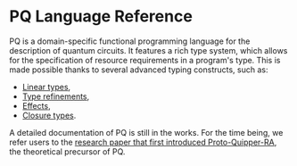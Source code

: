 # PQ Language Reference

PQ is a domain-specific functional programming language for the description of quantum circuits. It features a rich type system, which allows for the specification of resource requirements in a program's type. This is made possible thanks to several advanced typing constructs, such as:

- [Linear types](https://en.wikipedia.org/wiki/Substructural_type_system#Linear_type_systems),
- [Type refinements](https://en.wikipedia.org/wiki/Refinement_type),
- [Effects](https://en.wikipedia.org/wiki/Effect_system),
- [Closure types](https://link.springer.com/chapter/10.1007/978-3-642-45221-5_47).

A detailed documentation of PQ is still in the works. For the time being, we refer users to the [research paper that first introduced Proto-Quipper-RA](https://doi.org/10.1145/3704883), the theoretical precursor of PQ.
